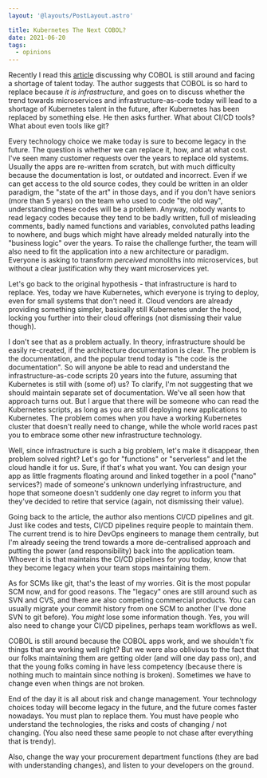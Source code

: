 ```yaml
---
layout: '@layouts/PostLayout.astro'

title: Kubernetes The Next COBOL?
date: 2021-06-20
tags:
  - opinions
---
```

Recently I read this [article](https://www.oreilly.com/radar/code-as-infrastructure) discussing why COBOL is still around and facing a shortage of talent today. The author suggests that COBOL is so hard to replace because _it is infrastructure_, and goes on to discuss whether the trend towards microservices and infrastructure-as-code today will lead to a shortage of Kubernetes talent in the future, after Kubernetes has been replaced by something else. He then asks further. What about CI/CD tools? What about even tools like git?

Every technology choice we make today is sure to become legacy in the future. The question is whether we can replace it, how, and at what cost. I've seen many customer requests over the years to replace old systems. Usually the apps are re-written from scratch, but with much difficulty because the documentation is lost, or outdated and incorrect. Even if we can get access to the old source codes, they could be written in an older paradigm, the "state of the art" in those days, and if you don't have seniors (more than 5 years) on the team who used to code "the old way", understanding these codes will be a problem. Anyway, nobody wants to read legacy codes because they tend to be badly written, full of misleading comments, badly named functions and variables, convoluted paths leading to nowhere, and bugs which might have already melded naturally into the "business logic" over the years. To raise the challenge further, the team will also need to fit the application into a new architecture or paradigm. Everyone is asking to transform _perceived_ monoliths into microservices, but without a clear justification why they want microservices yet.

Let's go back to the original hypothesis - that infrastructure is hard to replace. Yes, today we have Kubernetes, which everyone is trying to deploy, even for small systems that don't need it. Cloud vendors are already providing something simpler, basically still Kubernetes under the hood, locking you further into their cloud offerings (not dismissing their value though).

I don't see that as a problem actually. In theory, infrastructure should be easily re-created, if the architecture documentation is clear. The problem is the documentation, and the popular trend today is "the code is the documentation". So will anyone be able to read and understand the infrastructure-as-code scripts 20 years into the future, assuming that Kubernetes is still with (some of) us? To clarify, I'm not suggesting that we should maintain separate set of documentation. We've all seen how that approach turns out. But I argue that there will be someone who can read the Kubernetes scripts, as long as you are still deploying new applications to Kubernetes. The problem comes when you have a working Kubernetes cluster that doesn't really need to change, while the whole world races past you to embrace some other new infrastructure technology.

Well, since infrastructure is such a big problem, let's make it disappear, then problem solved right? Let's go for "functions" or "serverless" and let the cloud handle it for us. Sure, if that's what you want. You can design your app as little fragments floating around and linked together in a pool ("nano" services?) made of someone's unknown underlying infrastructure, and hope that someone doesn't suddenly one day regret to inform you that they've decided to retire that service (again, not dismissing their value).

Going back to the article, the author also mentions CI/CD pipelines and git. Just like codes and tests, CI/CD pipelines require people to maintain them. The current trend is to hire DevOps engineers to manage them centrally, but I'm already seeing the trend towards a more de-centralised approach and putting the power (and responsibility) back into the application team. Whoever it is that maintains the CI/CD pipelines for you today, know that they become legacy when your team stops maintaining them.

As for SCMs like git, that's the least of my worries. Git is the most popular SCM now, and for good reasons. The "legacy" ones are still around such as SVN and CVS, and there are also competing commercial products. You can usually migrate your commit history from one SCM to another (I've done SVN to git before). You _might_ lose some information though. Yes, you will also need to change your CI/CD pipelines, perhaps team workflows as well.

COBOL is still around because the COBOL apps work, and we shouldn't fix things that are working well right? But we were also oblivious to the fact that our folks maintaining them are getting older (and will one day pass on), and that the young folks coming in have less competency (because there is nothing much to maintain since nothing is broken). Sometimes we have to change even when things are not broken.

End of the day it is all about risk and change management. Your technology choices today will become legacy in the future, and the future comes faster nowadays. You must plan to replace them. You must have people who understand the technologies, the risks and costs of changing / not changing. (You also need these same people to not chase after everything that is trendy).

Also, change the way your procurement department functions (they are bad with understanding changes), and listen to your developers on the ground.
